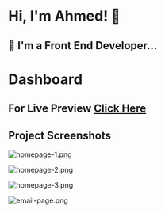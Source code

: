 # Hi, I'm Ahmed! 👋


## 🚀 I'm a Front End Developer...


# Dashboard

## For Live Preview [Click Here](https://ahmed-abouelfetouh.github.io/dashboard/)


## Project Screenshots

![homepage-1.png](https://i.postimg.cc/kg2B4xTc/homepage-1.png)

![homepage-2.png](https://i.postimg.cc/ncyt4BHT/homepage-2.png)

![homepage-3.png](https://i.postimg.cc/VLnzHDZ2/homepage-3.png)

![email-page.png](https://i.postimg.cc/gjRbQ2s3/email-page.png)
